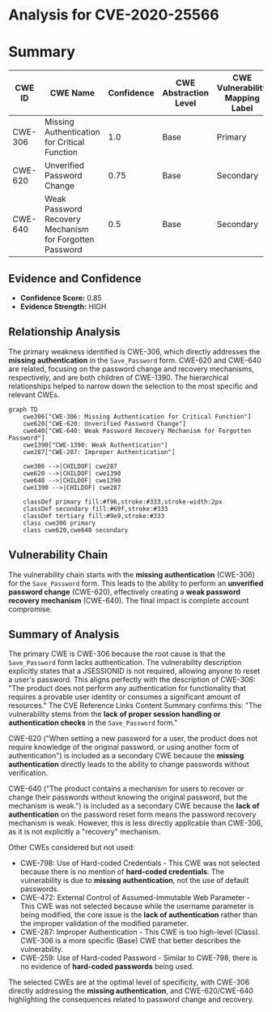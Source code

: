 # Analysis for CVE-2020-25566

# Summary
| CWE ID | CWE Name | Confidence | CWE Abstraction Level | CWE Vulnerability Mapping Label | CWE-Vulnerability Mapping Notes |
|---|---|---|---|---|---|
| CWE-306 | Missing Authentication for Critical Function | 1.0 | Base | Primary | Allowed |
| CWE-620 | Unverified Password Change | 0.75 | Base | Secondary | Allowed |
| CWE-640 | Weak Password Recovery Mechanism for Forgotten Password | 0.5 | Base | Secondary | Allowed-with-Review |

## Evidence and Confidence

*   **Confidence Score:** 0.85
*   **Evidence Strength:** HIGH

## Relationship Analysis
The primary weakness identified is CWE-306, which directly addresses the **missing authentication** in the `Save_Password` form. CWE-620 and CWE-640 are related, focusing on the password change and recovery mechanisms, respectively, and are both children of CWE-1390. The hierarchical relationships helped to narrow down the selection to the most specific and relevant CWEs.

```mermaid
graph TD
    cwe306["CWE-306: Missing Authentication for Critical Function"]
    cwe620["CWE-620: Unverified Password Change"]
    cwe640["CWE-640: Weak Password Recovery Mechanism for Forgotten Password"]
    cwe1390["CWE-1390: Weak Authentication"]
    cwe287["CWE-287: Improper Authentication"]

    cwe306 -->|CHILDOF| cwe287
    cwe620 -->|CHILDOF| cwe1390
    cwe640 -->|CHILDOF| cwe1390
    cwe1390 -->|CHILDOF| cwe287
    
    classDef primary fill:#f96,stroke:#333,stroke-width:2px
    classDef secondary fill:#69f,stroke:#333
    classDef tertiary fill:#9e9,stroke:#333
    class cwe306 primary
    class cwe620,cwe640 secondary
```

## Vulnerability Chain
The vulnerability chain starts with the **missing authentication** (CWE-306) for the `Save_Password` form. This leads to the ability to perform an **unverified password change** (CWE-620), effectively creating a **weak password recovery mechanism** (CWE-640). The final impact is complete account compromise.

## Summary of Analysis
The primary CWE is CWE-306 because the root cause is that the `Save_Password` form lacks authentication. The vulnerability description explicitly states that a JSESSIONID is not required, allowing anyone to reset a user's password. This aligns perfectly with the description of CWE-306: "The product does not perform any authentication for functionality that requires a provable user identity or consumes a significant amount of resources." The CVE Reference Links Content Summary confirms this: "The vulnerability stems from the **lack of proper session handling or authentication checks** in the `Save_Password` form."

CWE-620 ("When setting a new password for a user, the product does not require knowledge of the original password, or using another form of authentication") is included as a secondary CWE because the **missing authentication** directly leads to the ability to change passwords without verification.

CWE-640 ("The product contains a mechanism for users to recover or change their passwords without knowing the original password, but the mechanism is weak.") is included as a secondary CWE because the **lack of authentication** on the password reset form means the password recovery mechanism is weak. However, this is less directly applicable than CWE-306, as it is not explicitly a "recovery" mechanism.

Other CWEs considered but not used:

*   CWE-798: Use of Hard-coded Credentials - This CWE was not selected because there is no mention of **hard-coded credentials**. The vulnerability is due to **missing authentication**, not the use of default passwords.
*   CWE-472: External Control of Assumed-Immutable Web Parameter - This CWE was not selected because while the username parameter is being modified, the core issue is the **lack of authentication** rather than the improper validation of the modified parameter.
*   CWE-287: Improper Authentication - This CWE is too high-level (Class). CWE-306 is a more specific (Base) CWE that better describes the vulnerability.
*   CWE-259: Use of Hard-coded Password - Similar to CWE-798, there is no evidence of **hard-coded passwords** being used.

The selected CWEs are at the optimal level of specificity, with CWE-306 directly addressing the **missing authentication**, and CWE-620/CWE-640 highlighting the consequences related to password change and recovery.